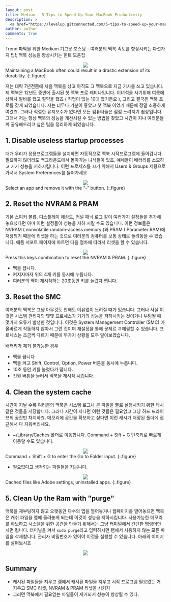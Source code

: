 ```yaml
---
layout: post
title: Medium - 5 Tips to Speed Up Your MacBook Productivity
description: >
  <a href="https://levelup.gitconnected.com/5-tips-to-speed-up-your-macbook-productivity-9ef834d62201"> 원문 -  Marco Antonio Ghiani</a>
author: author
comments: true
---
```


Trend 파악을 위한 Medium 기고문 포스팅 - 여러분의 맥북 속도를 향상시키는 다섯가지 팁!; 맥북 성능을 향상시키는 힌트 모음집

<center>
<img src="https://miro.medium.com/max/2127/0*5fcGZ8ROLm2-UgQW"/>
</center>
Maintaining a MacBook often could result in a drastic extension of its durability.
{:.figure}


저는 대략 7년전쯤에 처음 맥북을 샀고 아직도 그 맥북으로 지금 기사를 쓰고 있습니다. 제 맥북은 12년도 중반에 출시된 첫 맥북 프로 레티나입니다. 이녀석을 사기위해 여름에 상하차 알바를 했고 절약을 했죠 ( 직업이 없는 10대 였거든요 ), 그리고 결국은 맥북 프로를 갖게 되었습니다. 저는 너무나 기분이 좋았고 첫 맥북 이었기 때문에 정말 소중하게 여겼죠. 그러나 적절한 유지보수가 없다면 모든 컴퓨터들은 점점 느려지기 쉽상입니다. 그래서 저는 항상 맥북의 성능을 개선시킬 수 있는 방법을 찾았고 시간이 지나 여러분들께 공유해드리고 싶은 팁을 정리하게 되었습니다.

## 1. Disable useless startup processes

대개 우리가 응용프로그램들을 설치하면 자동적으로 맥북 시작프로그램에 들어갑니다. 필요하지 않더라도 백그라운드에서 돌아가는 녀석들이 있죠. 얘네들이 배터리를 소모하고 기기 성능을 저하시킵니다. 이런 프로세스를 끄기 위해서 Users & Groups 세팅으로 가셔서 System Preferences를 들어가세요

<center>
<img src="https://miro.medium.com/max/1560/1*Zeyfge_UtmO_6edNXPoTBA.jpeg"/>
</center>
Select an app and remove it with the “-” button.
{:.figure}

## 2. Reset the NVRAM & PRAM

기본 스피커 볼륨, 디스플레이 해상도, 커널 패닉 로그 같이 여러가지 설정들을 추가해 놓으셨다면 아마 이런 설정들이 성능을 저하 시킬 수도 있습니다. 이런 정보들은 NVRAM ( nonvolatile random-access memory )와 PRAM ( Parameter RAM)에 저장되기 때문에 리셋을 하는 것으로 여러분의 컴퓨터를 보통 상태로 돌려놓을 수 있습니다. 애플 서포트 페이지에 따르면 다음 절차에 따라서 리셋을 할 수 있습니다.

<center>
<img src="https://miro.medium.com/max/862/1*78S0Z1u1v8liccML9FmTfg.jpeg"/>
</center>
Press this keys combination to reset the NVRAM & PRAM.
{:.figure}

* 맥을 끕니다.
* 켜지자마자 위의 4개 키를 동시에 누릅니다.
* 여러분의 맥이 재시작하는 20초동안 키를 눌렀다 뗍니다.

## 3. Reset the SMC

여러분의 맥북은 그냥 아무것도 안해도 이유없이 느려질 때가 있습니다. 그러나 사실 이것은 시스템 관리자의 몇몇 프로세스가 기기의 성능을 저하시키는 것이거나 부팅될 때 몇가지 오류가 발생한 것입니다. 이것은 System Management Controller (SMC) 가 올바르게 작동하지 않아서 그런 것이며 재설정을 통해 문제르 ㄹ해결할 수 있습니다. 프로세스는 조금씩 다르기 때문에 두가지 상황을 모두 알아보겠습니다.

배터리가 제거 불가능한 경우
* 맥을 끕니다
* 맥을 켜고 Shift, Control, Option, Power 버튼을 동시에 누릅니다.
* 10초 동안 키를 눌렀다가 뗍니다.
* 전원 버튼을 눌러서 맥북을 재시작 시킵니다.

## 4. Clean the system cache

시간이 지날 수록 여러분의 맥북은 시스템 로그나 큰 파일을 빨르 실행시키기 위한 캐시 같은 것들을 저장합니다. 그러나 시간이 지나면 이런 것들은 필요없고 그냥 하드 드라이브의 공간만 차지하죠. 메모리에 공간을 확보하고 싶다면 이런 캐시가 저장된 폴더에 접근해서 다 지워버리세요.

* ~/Library/Caches 폴더로 이동합니다. Command + Sift + G 단축키로 빠르게 이동할 수도 있습니다.

<center>
<img src="https://miro.medium.com/max/1082/1*Gs-jIQKfuUnGWXdByRhrmQ.jpeg"/>
</center>
Command + Shift + G to enter the Go to Folder input.
{:.figure}

* 필요없다고 생각되는 파일들을 지웁니다.

<center>
<img src="https://miro.medium.com/max/1764/1*CNP2C8-EdQuEVMu7WV5CwA.jpeg"/>
</center>
Cached files like Adobe settings, uninstalled apps.
{:.figure}

## 5. Clean Up the Ram with "purge"

맥북을 재부팅하지 않고 오랫동안 다수의 앱을 열어놓거나 웹페이지를 열어놓으면 맥북은 캐쉬 파일을 램에 올려놓게 되는데 이것이 성능을 저하시킵니다. 사용가능한 메모리를 확보하고 시스템을 위한 공간을 만들기 위해서는 그냥 터미널에서 간단한 명령어만 치면 됩니다. 터미널을 켜서 `sudo purge`라고 입력하시면 램에서 사용하지 않는 모든 파일을 삭제합니다. 관리자 비밀번호가 있어야 이것을 실행할 수 있습니다. 아래의 이미지를 살펴보시죠

<center>
<img src="https://miro.medium.com/max/1300/1*6LLv55ANIpKUEeR0D8dDCQ.gif"/>
</center>

## Summary
* 캐시된 파일들을 지우고 램에서 캐시된 파일을 지우고 시작 프로그램 필요없는 거 지우고 SMC 리셋, NVRAM & PRAM 리셋을 시키자
* 그러면 맥북에서 필요없는 파일들이 제거되서 성능이 향상될 수 있다.
